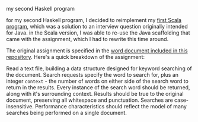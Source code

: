 my second Haskell program

for my second Haskell program, I decided to reimplement my [first Scala
program](https://github.com/sullivan-/text-searcher-scala), which was a solution to an interview
question originally intended for Java. in the Scala version, I was able to re-use the Java
scaffolding that came with the assignment, which I had to rewrite this time around.

The original assignment is specified in the [word document included in this
repository](TextSearchRequirements.doc). Here's a quick breakdown of the assignment:

Read a text file, building a data structure designed for keyword searching of the document. Search
requests specify the word to search for, plus an integer `context` - the number of words on either
side of the search word to return in the results. Every instance of the search word should be
returned, along with it's surrounding context. Results should be true to the original document,
preserving all whitespace and punctuation. Searches are case-insensitive. Performance
characteristics should reflect the model of many searches being performed on a single document.

